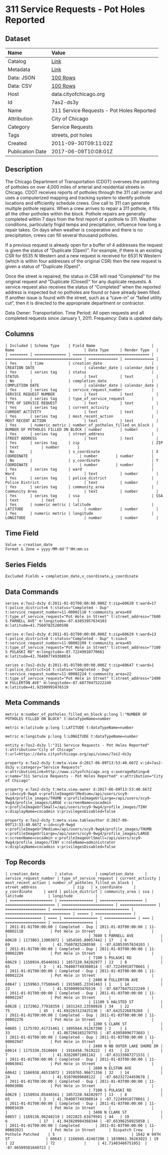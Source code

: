 # 311 Service Requests - Pot Holes Reported

## Dataset

| Name | Value |
| :--- | :---- |
| Catalog | [Link](https://catalog.data.gov/dataset/311-service-requests-pot-holes-reported-c4116) |
| Metadata | [Link](https://data.cityofchicago.org/api/views/7as2-ds3y) |
| Data: JSON | [100 Rows](https://data.cityofchicago.org/api/views/7as2-ds3y/rows.json?max_rows=100) |
| Data: CSV | [100 Rows](https://data.cityofchicago.org/api/views/7as2-ds3y/rows.csv?max_rows=100) |
| Host | data.cityofchicago.org |
| Id | 7as2-ds3y |
| Name | 311 Service Requests - Pot Holes Reported |
| Attribution | City of Chicago |
| Category | Service Requests |
| Tags | streets, pot holes |
| Created | 2011-09-30T09:11:02Z |
| Publication Date | 2017-06-09T10:08:01Z |

## Description

The Chicago Department of Transportation (CDOT) oversees the patching of potholes on over 4,000 miles of arterial and residential streets in Chicago. CDOT receives reports of potholes through the 311 call center and uses a computerized mapping and tracking system to identify pothole locations and efficiently schedule crews.  One call to 311 can generate multiple pothole repairs. When a crew arrives to repair a 311 pothole, it fills all the other potholes within the block.  Pothole repairs are generally completed within 7 days from the first report of a pothole to 311. Weather conditions, particularly frigid temps and precipitation, influence how long a repair takes.  On days when weather is cooperative and there is no precipitation, crews can fill several thousand potholes.  

If a previous request is already open for a buffer of 4 addresses the request is given the status of "Duplicate (Open)".  For example, if there is an existing CSR for 6535 N Western and a new request is received for 6531 N Western (which is within four addresses of the original CSR) then the new request is given a status of "Duplicate (Open)".

Once the street is repaired, the status in CSR will read “Completed” for the original request and "Duplicate (Closed)" for any duplicate requests.  A service request also receives the status of “Completed” when the reported address is inspected but no potholes are found or have already been filled.  If another issue is found with the street, such as a “cave-in” or “failed utility cut”, then it is directed to the appropriate department or contractor. 

Data Owner: Transportation. Time Period: All open requests and all completed requests since January 1, 2011. Frequency: Data is updated daily.

## Columns

```ls
| Included | Schema Type    | Field Name                         | Name                               | Data Type     | Render Type   |
| ======== | ============== | ================================== | ================================== | ============= | ============= |
| Yes      | time           | creation_date                      | CREATION DATE                      | calendar_date | calendar_date |
| Yes      | series tag     | status                             | STATUS                             | text          | text          |
| No       |                | completion_date                    | COMPLETION DATE                    | calendar_date | calendar_date |
| Yes      | series tag     | service_request_number             | SERVICE REQUEST NUMBER             | text          | text          |
| Yes      | series tag     | type_of_service_request            | TYPE OF SERVICE REQUEST            | text          | text          |
| Yes      | series tag     | current_activity                   | CURRENT ACTIVITY                   | text          | text          |
| Yes      | series tag     | most_recent_action                 | MOST RECENT ACTION                 | text          | text          |
| Yes      | numeric metric | number_of_potholes_filled_on_block | NUMBER OF POTHOLES FILLED ON BLOCK | number        | number        |
| Yes      | series tag     | street_address                     | STREET ADDRESS                     | text          | text          |
| Yes      | series tag     | zip                                | ZIP                                | text          | number        |
| No       |                | x_coordinate                       | X COORDINATE                       | number        | number        |
| No       |                | y_coordinate                       | Y COORDINATE                       | number        | number        |
| Yes      | series tag     | ward                               | Ward                               | text          | number        |
| Yes      | series tag     | police_district                    | Police District                    | text          | number        |
| Yes      | series tag     | community_area                     | Community Area                     | text          | number        |
| Yes      | series tag     | ssa                                | SSA                                | text          | text          |
| Yes      | numeric metric | latitude                           | LATITUDE                           | number        | number        |
| Yes      | numeric metric | longitude                          | LONGITUDE                          | number        | number        |
```

## Time Field

```ls
Value = creation_date
Format & Zone = yyyy-MM-dd'T'HH:mm:ss
```

## Series Fields

```ls
Excluded Fields = completion_date,x_coordinate,y_coordinate
```

## Data Commands

```ls
series e:7as2-ds3y d:2011-01-01T00:00:00.000Z t:zip=60620 t:ward=17 t:police_district=6 t:status="Completed - Dup" t:service_request_number=11-00002110 t:community_area=69 t:type_of_service_request="Pot Hole in Street" t:street_address="7600 S PARNELL AVE" m:longitude=-87.63853957634103 m:latitude=41.75607825280598

series e:7as2-ds3y d:2011-01-01T00:00:00.000Z t:zip=60629 t:ward=13 t:police_district=8 t:status="Completed - Dup" t:ssa=3 t:service_request_number=11-00002209 t:community_area=65 t:type_of_service_request="Pot Hole in Street" t:street_address="7100 S PULASKI RD" m:longitude=-87.72249910770661 m:latitude=41.764007749308014

series e:7as2-ds3y d:2011-01-01T00:00:00.000Z t:zip=60647 t:ward=1 t:police_district=14 t:status="Completed - Dup" t:service_request_number=11-00002224 t:community_area=22 t:type_of_service_request="Pot Hole in Street" t:street_address="2400 W FULLERTON AVE" m:longitude=-87.68770475222249 m:latitude=41.92500993476519
```

## Meta Commands

```ls
metric m:number_of_potholes_filled_on_block p:long l:"NUMBER OF POTHOLES FILLED ON BLOCK" t:dataTypeName=number

metric m:latitude p:long l:LATITUDE t:dataTypeName=number

metric m:longitude p:long l:LONGITUDE t:dataTypeName=number

entity e:7as2-ds3y l:"311 Service Requests - Pot Holes Reported" t:attribution="City of Chicago" t:url=https://data.cityofchicago.org/api/views/7as2-ds3y

property e:7as2-ds3y t:meta.view d:2017-06-09T13:53:40.667Z v:id=7as2-ds3y v:category="Service Requests" v:attributionLink=http://www.cityofchicago.org v:averageRating=0 v:name="311 Service Requests - Pot Holes Reported" v:attribution="City of Chicago"

property e:7as2-ds3y t:meta.view.owner d:2017-06-09T13:53:40.667Z v:id=scy9-9wg4 v:profileImageUrlMedium=/api/users/scy9-9wg4/profile_images/THUMB v:profileImageUrlLarge=/api/users/scy9-9wg4/profile_images/LARGE v:screenName=cocadmin v:profileImageUrlSmall=/api/users/scy9-9wg4/profile_images/TINY v:displayName=cocadmin v:privilegesDisabled=false

property e:7as2-ds3y t:meta.view.tableauthor d:2017-06-09T13:53:40.667Z v:id=scy9-9wg4 v:profileImageUrlMedium=/api/users/scy9-9wg4/profile_images/THUMB v:profileImageUrlLarge=/api/users/scy9-9wg4/profile_images/LARGE v:screenName=cocadmin v:profileImageUrlSmall=/api/users/scy9-9wg4/profile_images/TINY v:roleName=administrator v:displayName=cocadmin v:privilegesDisabled=false
```

## Top Records

```ls
| creation_date       | status          | completion_date     | service_request_number | type_of_service_request | current_activity | most_recent_action | number_of_potholes_filled_on_block | street_address                | zip   | x_coordinate     | y_coordinate     | ward | police_district | community_area | ssa | latitude           | longitude          | 
| =================== | =============== | =================== | ====================== | ======================= | ================ | ================== | ================================== | ============================= | ===== | ================ | ================ | ==== | =============== | ============== | === | ================== | ================== | 
| 2011-01-01T00:00:00 | Completed - Dup | 2011-01-03T00:00:00 | 11-00002110            | Pot Hole in Street      |                  |                    |                                    | 7600 S PARNELL AVE            | 60620 | 1173863.13003072 | 1854505.80057442 | 17   | 6               | 69             |     | 41.75607825280598  | -87.63853957634103 | 
| 2011-01-01T00:00:00 | Completed - Dup | 2011-01-03T00:00:00 | 11-00002209            | Pot Hole in Street      |                  |                    |                                    | 7100 S PULASKI RD             | 60629 | 1150934.05446561 | 1857220.94202977 | 13   | 8               | 65             | 3   | 41.764007749308014 | -87.72249910770661 | 
| 2011-01-01T00:00:00 | Completed - Dup | 2011-01-03T00:00:00 | 11-00002224            | Pot Hole in Street      |                  |                    |                                    | 2400 W FULLERTON AVE          | 60647 | 1159963.77500445 | 1915885.23341463 | 1    | 14              | 22             |     | 41.92500993476519  | -87.68770475222249 | 
| 2011-01-01T00:00:00 | Completed - Dup | 2011-01-03T00:00:00 | 11-00002247            | Pot Hole in Street      |                  |                    |                                    | 11100 S HALSTED ST            | 60628 | 1172962.77918359 | 1831243.23598926 | 34   | 22              | 75             | 45  | 41.692263123425136 | -87.6425226876268  | 
| 2011-01-01T00:00:00 | Completed - Dup | 2011-01-03T00:00:00 | 11-00002276            | Pot Hole in Street      |                  |                    |                                    | 1200 S CLARK ST               | 60605 | 1175703.41731461 | 1895044.91267398 | 2    | 1               | 33             |     | 41.867286165270755 | -87.63058096773683 | 
| 2011-01-01T00:00:00 | Completed - Dup | 2011-01-03T00:00:00 | 11-00002947            | Pot Hole in Street      |                  |                    |                                    | 2400 N NB OUTER LAKE SHORE DR | 60614 | 1175330.3518669  | 1916458.7619222  | 43   | 23              | 7              |     | 41.92620071801162  | -87.63133087271531 | 
| 2011-01-01T00:00:00 | Completed - Dup | 2011-01-03T00:00:00 | 11-00003041            | Pot Hole in Street      |                  |                    |                                    | 1600 N ELSTON AVE             | 60642 | 1166938.46533072 | 1910765.96671356 | 32   | 14              | 24             |     | 41.91070699688122  | -87.66232724459678 | 
| 2011-01-01T00:00:00 | Completed - Dup | 2011-01-03T00:00:00 | 11-00003086            | Pot Hole in Street      |                  |                    |                                    | 7100 S PULASKI RD             | 60629 | 1150934.05446561 | 1857220.94202977 | 13   | 8               | 65             | 3   | 41.764007749308014 | -87.72249910770661 | 
| 2011-01-01T00:00:00 | Completed - Dup | 2011-01-03T00:00:00 | 11-00003439            | Pot Hole in Street      |                  |                    |                                    | 3408 N CLARK ST               | 60657 | 1169136.96248219 | 1922825.63479501 | 44   | 19              | 6              | 17  | 41.943820984368344 | -87.65396258925858 | 
| 2011-01-01T00:00:00 | Completed       | 2011-01-03T00:00:00 | 11-00002021            | Pot Hole in Street      | Dispatch Crew    | Pothole Patched    | 5                                  | 1642 W 99TH ST                | 60643 | 1166945.42467286 | 1839061.36263023 | 19   | 22              | 72             |     | 41.71403466751051  | -87.66509581640723 | 
```